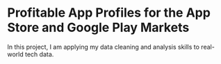 # Profitable App Profiles for the App Store and Google Play Markets

In this project, I am applying my data cleaning and analysis skills to real-world tech data.
